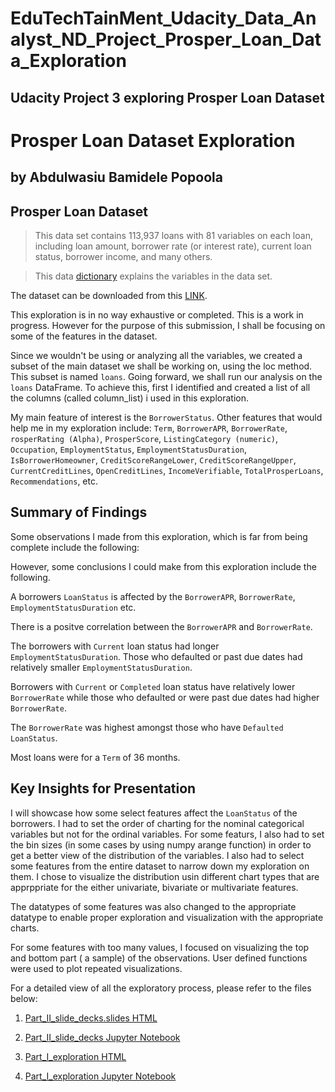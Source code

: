 # EduTechTainMent_Udacity_Data_Analyst_ND_Project_Prosper_Loan_Data_Exploration
## Udacity Project 3 exploring Prosper Loan Dataset


# Prosper Loan Dataset Exploration

## by Abdulwasiu Bamidele Popoola

## Prosper Loan Dataset

> This data set contains 113,937 loans with 81 variables on each loan, including loan amount, borrower rate (or interest rate), current loan status, borrower income, and many others.

> This data [dictionary](https://docs.google.com/spreadsheets/d/1gDyi_L4UvIrLTEC6Wri5nbaMmkGmLQBk-Yx3z0XDEtI/edit) explains the variables in the data set.

The dataset can be downloaded from this [LINK](https://www.google.com/url?q=https://www.google.com/url?q%3Dhttps://s3.amazonaws.com/udacity-hosted-downloads/ud651/prosperLoanData.csv%26amp;sa%3DD%26amp;ust%3D1581581520570000&sa=D&source=editors&ust=1657791099475595&usg=AOvVaw0-TOnL_-tvEMcT7qa-sRiO).

This exploration is in no way exhaustive or completed. This is a work in progress. However for the purpose of this submission, I shall be focusing on some of the features in the dataset.

Since we wouldn't be using or analyzing all the variables, we created a subset of the main dataset we shall be working on, using the loc method. This subset is named `loans`. Going forward, we shall run our analysis on the `loans` DataFrame. To achieve this, first I identified and created a list of all the columns (called column_list) i used in this exploration.

My main feature of interest is the `BorrowerStatus`. Other features that would help me in my exploration include: `Term`, `BorrowerAPR`, `BorrowerRate`, `rosperRating (Alpha)`, `ProsperScore`, `ListingCategory (numeric)`, `Occupation`, `EmploymentStatus`, `EmploymentStatusDuration`, `IsBorrowerHomeowner`, `CreditScoreRangeLower`, `CreditScoreRangeUpper`, `CurrentCreditLines`, `OpenCreditLines`, `IncomeVerifiable`, `TotalProsperLoans`, `Recommendations`, etc.

## Summary of Findings

Some observations I made from this exploration, which is far from being complete include the following:

However, some conclusions I could make from this exploration include the following.

A borrowers `LoanStatus` is affected by the `BorrowerAPR`, `BorrowerRate`, `EmploymentStatusDuration` etc.

There is a positve correlation between the `BorrowerAPR` and `BorrowerRate`.

The borrowers with `Current` loan status had longer `EmploymentStatusDuration`. Those who defaulted or past due dates had relatively smaller `EmploymentStatusDuration`.

Borrowers with `Current` or `Completed` loan status have relatively lower `BorrowerRate` while those who defaulted or were past due dates had higher `BorrowerRate`.

The `BorrowerRate` was highest amongst those who have `Defaulted` `LoanStatus`.

Most loans were for a `Term` of 36 months.

## Key Insights for Presentation

I will showcase how some select features affect the `LoanStatus` of the borrowers. I had to set the order of charting for the nominal categorical variables but not for the ordinal variables. For some featurs, I also had to set the bin sizes (in some cases by using numpy arange function) in order to get a better view of the distribution of the variables. I also had to select some features from the entire dataset to narrow down my exploration on them. I chose to visualize the distribution usin different chart types that are apprppriate for the either univariate, bivariate or multivariate features.

The datatypes of some features was also changed to the appropriate datatype to enable proper exploration and visualization with the appropriate charts.

For some features with too many values, I focused on visualizing the top and bottom part ( a sample) of the observations. User defined functions were used to plot repeated visualizations.


For a detailed view of all the exploratory process, please refer to the files below:

1. [Part_II_slide_decks.slides HTML](https://github.com/Waga43/EduTechTainMent_Udacity_Data_Analyst_ND_Project_Prosper_Loan_Data_Exploration/blob/main/Part_II_slide_decks.slides.html)

2. [Part_II_slide_decks Jupyter Notebook](https://github.com/Waga43/EduTechTainMent_Udacity_Data_Analyst_ND_Project_Prosper_Loan_Data_Exploration/blob/main/Part_II_slide_decks.ipynb)

3. [Part_I_exploration HTML](https://github.com/Waga43/EduTechTainMent_Udacity_Data_Analyst_ND_Project_Prosper_Loan_Data_Exploration/blob/main/Part_I_exploration.html)

4. [Part_I_exploration Jupyter Notebook](https://github.com/Waga43/EduTechTainMent_Udacity_Data_Analyst_ND_Project_Prosper_Loan_Data_Exploration/blob/main/Part_I_exploration.ipynb)
